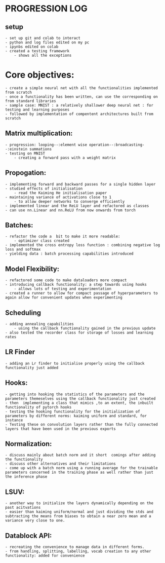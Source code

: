 # PROGRESSION LOG

## setup

	- set up git and colab to interact 
	- python and log files edited on my pc
	- ipynbs edited on colab
	- created a testing framework
		- shows all the exceptions 

# Core objectives:
	
	- create a simple neural net with all the functionalities implemented from scratch
	- once a functionality has been written, can use the corresponding on from standard libraries
	- sample case: MNIST : a relatively shallower deep neural net : for testing and learning purposes
	- followed by implementation of compentent architectures built from scratch

## Matrix multiplication:

	- progression: looping--:element wise operation--:broadcasting--:einstein summations
	- testing on MNIST
		- creating a forward pass with a weight matrix 

## Propogation:

	- implementing forward and backward passes for a single hidden layer
	- studied effects of initialisation 
		- read the Kaiming He initialisation paper
	- maintaining variance of activations close to 1 
		- to allow deeper networks to converge efficiently
	- implemented linear and the ReLU layer and refactored as classes
	- can use nn.Linear and nn.ReLU from now onwards from torch

## Batches:
	
	- refactor the code a  bit to make it more readable:
		- optimizer class created
	- implemented the cross entropy loss function : combining negative log loss and softmax 
	- yielding data : batch processing capabilities introduced 

## Model Flexibility:

	- refactored some code to make dataloaders more compact 
	- introducing callback functionality: a step towards using hooks
		- allows lots of testing and experimentation 
	- created a runner to allow for compact passage of hyperparameters to again allow for convenient updates when experimenting
	 

## Scheduling 

	- adding annealing capabilities 
		- using the callback functionality gained in the previous update
	- also tested the recorder class for storage of losses and learning rates

## LR Finder
	
	- adding an Lr finder to initialise properly using the callback functionality just added
	
## Hooks:
	
	- getting into hooking the statistics of the parameters and the parameters themeselves using the callback functionality just created
	- then  implementing a class that mimics ,to an extent, the inbuilt functionality of pytorch hooks
	- testing the hooking functionality for the initialization of parameters by different norms: kaiming uniform and standard, for instance
	- Testing these on convolution layers rather than the fully connected layers that have been used in the previous exports

## Normalization:

	- discuss mainly about batch norm and it short  comings after adding the functionality 
	- discuss other alternatives and their limitations
	- come up with a batch norm using a running average for the trainable parameters concerned in the training phase as well rather than just the inference phase 

## LSUV:
	
	- another way to initialize the layers dynamically depending on the past acitvations
	- easier than kaiming uniform/normal and just dividing the stds and subtracting the means from biases to obtain a near zero mean and a variance very close to one.

## Datablock API:

	- recreating the convenience to manage data in different forms.
	- from handling, splitting, labelling, vocab creation to any other functionality: added for convenience
